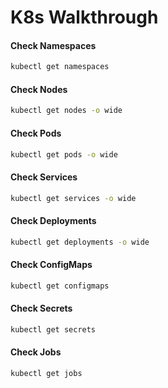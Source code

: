 # K8s Walkthrough

#### Check Namespaces

```bash
kubectl get namespaces
```

#### Check Nodes

```bash
kubectl get nodes -o wide
```

#### Check Pods

```bash
kubectl get pods -o wide
```

#### Check Services

```bash
kubectl get services -o wide
```

#### Check Deployments

```bash
kubectl get deployments -o wide
```

#### Check ConfigMaps

```bash
kubectl get configmaps
```

#### Check Secrets

```bash
kubectl get secrets
```

#### Check Jobs

```bash
kubectl get jobs
```
